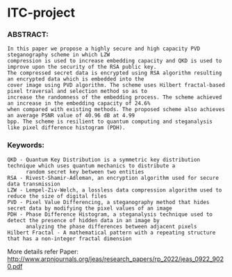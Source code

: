 # ITC-project

### ABSTRACT:
    In this paper we propose a highly secure and high capacity PVD steganography scheme in which LZW
    compression is used to increase embedding capacity and QKD is used to improve upon the security of the RSA public key.
    The compressed secret data is encrypted using RSA algorithm resulting an encrypted data which is embedded into the
    cover image using PVD algorithm. The scheme uses Hilbert fractal-based pixel traversal and selection method so as to
    increase the randomness of the embedding process. The scheme achieved an increase in the embedding capacity of 24.6%
    when compared with existing methods. The proposed scheme also achieves an average PSNR value of 40.96 dB at 4.99
    bpp. The scheme is resilient to quantum computing and steganalysis like pixel difference histogram (PDH).

### Keywords: 
    QKD - Quantum Key Distribution is a symmetric key distribution technique which uses quantum mechanics to distribute a 
          random secret key between two entities
    RSA - Rivest-Shamir-Adleman, an encryption algorithm used for secure data transmission
    LZW - Lempel-Ziv-Welch, a lossless data compression algorithm used to reduce the size of digital files
    PVD - Pixel Value Differencing, a steganography method that hides secret data by modifying the pixel values of an image
    PDH - Phase Difference Histogram, a steganalysis technique used to detect the presence of hidden data in an image by 
          analyzing the phase differences between adjacent pixels
    Hilbert Fractal - A mathematical pattern with a repeating structure that has a non-integer fractal dimension

More details refer Paper: http://www.arpnjournals.org/jeas/research_papers/rp_2022/jeas_0922_9020.pdf
